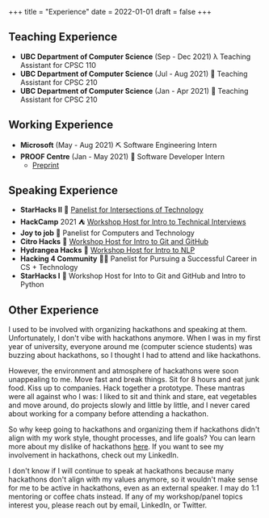 +++
title = "Experience"
date = 2022-01-01
draft = false
+++

## Teaching Experience
- **UBC Department of Computer Science** (Sep - Dec 2021) λ Teaching Assistant for CPSC 110 
- **UBC Department of Computer Science** (Jul - Aug 2021) 👾 Teaching Assistant for CPSC 210
- **UBC Department of Computer Science** (Jan - Apr 2021) 👾 Teaching Assistant for CPSC 210

## Working Experience
- **Microsoft** (May - Aug 2021) ⛏ Software Engineering Intern
- **PROOF Centre** (Jan - May 2021) 🧬 Software Developer Intern
  - [Preprint](https://www.medrxiv.org/content/10.1101/2021.05.04.21256134v1)

## Speaking Experience
- **StarHacks II** 💫 [Panelist for Intersections of Technology](https://www.youtube.com/watch?v=klMP-K7nCd4)
- **HackCamp** 2021 ⛺ [Workshop Host for Intro to Technical Interviews](https://www.youtube.com/watch?v=iWlQYThaG0I)
- **Joy to job** 💼 Panelist for Computers and Technology 
- **Citro Hacks** 🍋 [Workshop Host for Intro to Git and GitHub](https://www.youtube.com/watch?v=g-ZOMJ0zlxE&list=PL5oHoUU2PoHFuv9CMBSQRrcU_ZBGQO_iZ&index=5)
- **Hydrangea Hacks** 💮 [Workshop Host for Intro to NLP](https://www.youtube.com/watch?v=7DLUbxgfrD4&t=2s)
- **Hacking 4 Community** 👏🏻 Panelist for Pursuing a Successful Career in CS + Technology
- **StarHacks I** 💫 Workshop Host for Into to Git and GitHub and Intro to Python

## Other Experience
I used to be involved with organizing hackathons and speaking at them. Unfortunately, I don't vibe with hackathons anymore. When I was in my first year of university, everyone around me (computer science students) was buzzing about hackathons, so I thought I had to attend and like hackathons. 

However, the environment and atmosphere of hackathons were soon unappealing to me. Move fast and break things. Sit for 8 hours and eat junk food. Kiss up to companies. Hack together a prototype. These mantras were all against who I was: I liked to sit and think and stare, eat vegetables and move around, do projects slowly and little by little, and I never cared about working for a company before attending a hackathon. 

So why keep going to hackathons and organizing them if hackathons didn't align with my work style, thought processes, and life goals? You can learn more about my dislike of hackathons [here](/blog/hackathons). If you want to see my involvement in hackathons, check out my LinkedIn.

I don't know if I will continue to speak at hackathons because many hackathons don't align with my values anymore, so it wouldn't make sense for me to be active in hackathons, even as an external speaker. I may do 1:1 mentoring or coffee chats instead. If any of my workshop/panel topics interest you, please reach out by email, LinkedIn, or Twitter.
